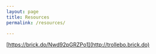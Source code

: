 ```yaml
---
layout: page
title: Resources
permalink: /resources/

---
```


[https://brick.do/Nwd92pGRZPo1](http://trollebo.brick.do) 
